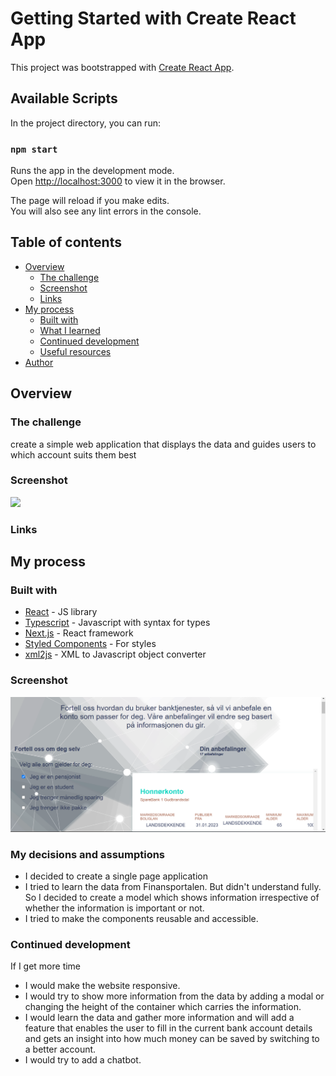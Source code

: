 # Getting Started with Create React App

This project was bootstrapped with [Create React App](https://github.com/facebook/create-react-app).

## Available Scripts

In the project directory, you can run:

### `npm start`

Runs the app in the development mode.\
Open [http://localhost:3000](http://localhost:3000) to view it in the browser.

The page will reload if you make edits.\
You will also see any lint errors in the console.



## Table of contents

- [Overview](#overview)
  - [The challenge](#the-challenge)
  - [Screenshot](#screenshot)
  - [Links](#links)
- [My process](#my-process)
  - [Built with](#built-with)
  - [What I learned](#what-i-learned)
  - [Continued development](#continued-development)
  - [Useful resources](#useful-resources)
- [Author](#author)

## Overview

### The challenge

 create a simple web application that displays the data and guides users to which account suits them best

### Screenshot

![](./images/spacetourismscreenshot.png)

### Links

## My process

### Built with

- [React](https://reactjs.org/) - JS library
- [Typescript](https://www.typescriptlang.org/) - Javascript with syntax for types
- [Next.js](https://nextjs.org/) - React framework
- [Styled Components](https://styled-components.com/) - For styles
- [xml2js](https://www.npmjs.com/package/xml2js#node-xml2js) - XML to Javascript object converter

### Screenshot

![](./images/bankaccountselector.png)

### My decisions and assumptions

- I decided to create a single page application
- I tried to learn the data from Finansportalen. But didn't understand fully. So I decided to create a model which shows information irrespective of whether the information is important or not.
- I tried to make the components reusable and accessible.


### Continued development
If I get more time

- I would make the website responsive.
- I would try to show more information from the data by adding a modal or changing the height of the container which carries the information.
- I would learn the data and gather more information and will add a feature that enables the user to fill in the current bank account details and gets an insight into how much money can be saved by switching to a better account.
- I would try to add a chatbot.



